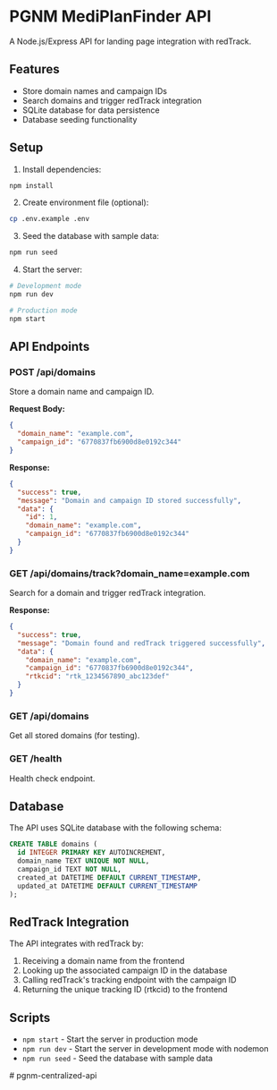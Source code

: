 # PGNM MediPlanFinder API

A Node.js/Express API for landing page integration with redTrack.

## Features

- Store domain names and campaign IDs
- Search domains and trigger redTrack integration
- SQLite database for data persistence
- Database seeding functionality

## Setup

1. Install dependencies:

```bash
npm install
```

2. Create environment file (optional):

```bash
cp .env.example .env
```

3. Seed the database with sample data:

```bash
npm run seed
```

4. Start the server:

```bash
# Development mode
npm run dev

# Production mode
npm start
```

## API Endpoints

### POST /api/domains

Store a domain name and campaign ID.

**Request Body:**

```json
{
  "domain_name": "example.com",
  "campaign_id": "6770837fb6900d8e0192c344"
}
```

**Response:**

```json
{
  "success": true,
  "message": "Domain and campaign ID stored successfully",
  "data": {
    "id": 1,
    "domain_name": "example.com",
    "campaign_id": "6770837fb6900d8e0192c344"
  }
}
```

### GET /api/domains/track?domain_name=example.com

Search for a domain and trigger redTrack integration.

**Response:**

```json
{
  "success": true,
  "message": "Domain found and redTrack triggered successfully",
  "data": {
    "domain_name": "example.com",
    "campaign_id": "6770837fb6900d8e0192c344",
    "rtkcid": "rtk_1234567890_abc123def"
  }
}
```

### GET /api/domains

Get all stored domains (for testing).

### GET /health

Health check endpoint.

## Database

The API uses SQLite database with the following schema:

```sql
CREATE TABLE domains (
  id INTEGER PRIMARY KEY AUTOINCREMENT,
  domain_name TEXT UNIQUE NOT NULL,
  campaign_id TEXT NOT NULL,
  created_at DATETIME DEFAULT CURRENT_TIMESTAMP,
  updated_at DATETIME DEFAULT CURRENT_TIMESTAMP
);
```

## RedTrack Integration

The API integrates with redTrack by:

1. Receiving a domain name from the frontend
2. Looking up the associated campaign ID in the database
3. Calling redTrack's tracking endpoint with the campaign ID
4. Returning the unique tracking ID (rtkcid) to the frontend

## Scripts

- `npm start` - Start the server in production mode
- `npm run dev` - Start the server in development mode with nodemon
- `npm run seed` - Seed the database with sample data

#   p g n m - c e n t r a l i z e d - a p i  
 